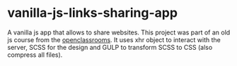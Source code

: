 # vanilla-js-links-sharing-app

A vanilla js app that allows to share websites. This project was part of an old js course from  the [openclassrooms](https://openclassrooms.com/fr/).
It uses xhr object to interact with the server, SCSS for the design and GULP to transform SCSS to CSS (also compress all files). 
